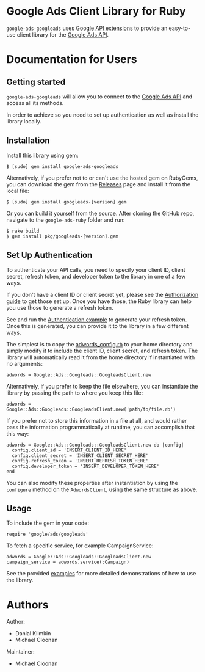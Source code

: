 # Google Ads Client Library for Ruby

`google-ads-googleads` uses [Google API extensions][google-gax] to provide an
easy-to-use client library for the [Google Ads API][].

[google-gax]: https://github.com/googleapis/gax-ruby
[Google Ads API]: https://developers.google.com/google-ads/api

# Documentation for Users

## Getting started

`google-ads-googleads` will allow you to connect to the
[Google Ads API][] and access all its methods.

In order to achieve so you need to set up authentication as well as install the
library locally.

## Installation

Install this library using gem:

    $ [sudo] gem install google-ads-googleads

Alternatively, if you prefer not to or can't use the hosted gem on RubyGems, you
can download the gem from the [Releases][] page and install it from the local
file:

    $ [sudo] gem install googleads-[version].gem

Or you can build it yourself from the source. After cloning the GitHub repo,
navigate to the `google-ads-ruby` folder and run:

    $ rake build
    $ gem install pkg/googleads-[version].gem

[Releases]: https://github.com/googleads/google-ads-ruby/releases

## Set Up Authentication

To authenticate your API calls, you need to specify your client ID, client
secret, refresh token, and developer token to the library in one of a few ways.

If you don't have a client ID or client secret yet, please see the
[Authorization guide][] to get those set up. Once you have those, the Ruby
library can help you use those to generate a refresh token.

See and run the [Authentication example][] to generate your refresh token.
Once this is generated, you can provide it to the library in a few different
ways.

The simplest is to copy the [adwords_config.rb][] to your home directory and
simply modify it to include the client ID, client secret, and refresh token.
The library will automatically read it from the home directory if instantiated
with no arguments:

    adwords = Google::Ads::Googleads::GoogleadsClient.new

Alternatively, if you prefer to keep the file elsewhere, you can instantiate the
library by passing the path to where you keep this file:

    adwords = Google::Ads::Googleads::GoogleadsClient.new('path/to/file.rb')

If you prefer not to store this information in a file at all, and would rather
pass the information programmatically at runtime, you can accomplish that this
way:

    adwords = Google::Ads::Googleads::GoogleadsClient.new do |config|
      config.client_id = 'INSERT_CLIENT_ID_HERE'
      config.client_secret = 'INSERT_CLIENT_SECRET_HERE'
      config.refresh_token = 'INSERT_REFRESH_TOKEN_HERE'
      config.developer_token = 'INSERT_DEVELOPER_TOKEN_HERE'
    end

You can also modify these properties after instantiation by using the
`configure` method on the `AdwordsClient`, using the same structure as above.

[Authorization guide]: https://developers.google.com/google-ads/api/docs/oauth/
[Authentication example]: https://github.com/googleads/google-ads-ruby/blob/master/examples/authentication/authenticate_in_standalone_application.rb
[adwords_config.rb]: https://github.com/googleads/google-ads-ruby/blob/master/googleads_config.rb

## Usage

To include the gem in your code:

    require 'google/ads/googleads'

To fetch a specific service, for example CampaignService:

    adwords = Google::Ads::Googleads::GoogleadsClient.new
    campaign_service = adwords.service(:Campaign)

See the provided [examples][] for more detailed demonstrations of how to use the
library.

[examples]: https://github.com/googleads/google-ads-ruby/blob/master/examples

# Authors

Author:

 - Danial Klimkin
 - Michael Cloonan

Maintainer:

 - Michael Cloonan
